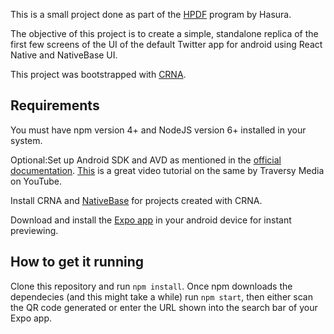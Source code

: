 This is a small project done as part of the [HPDF](https://blog.hasura.io/the-hasura-product-development-fellowship-a314fa63e5f9) program by Hasura. 

The objective of this project is to create a simple, standalone replica of the first few screens of the UI of the default Twitter app for android using React Native and NativeBase UI.

This project was bootstrapped with [CRNA](https://github.com/react-community/create-react-native-app).

## Requirements

You must have npm version 4+ and NodeJS version 6+ installed in your system.

Optional:Set up Android SDK and AVD as mentioned in the [official documentation](https://facebook.github.io/react-native/docs/getting-started.html). [This](https://www.youtube.com/watch?v=KRLLjlpy0r4) is a great video tutorial on the same by Traversy Media on YouTube.

Install CRNA and [NativeBase](https://docs.nativebase.io/docs/GetStarted.html) for projects created with CRNA.

Download and install the [Expo app](https://play.google.com/store/apps/details?id=host.exp.exponent&hl=en) in your android device for instant previewing.

## How to get it running

Clone this repository and run `npm install`. Once npm downloads the dependecies (and this might take a while) run `npm start`, then either scan the QR code generated or enter the URL shown into the search bar of your Expo app.
